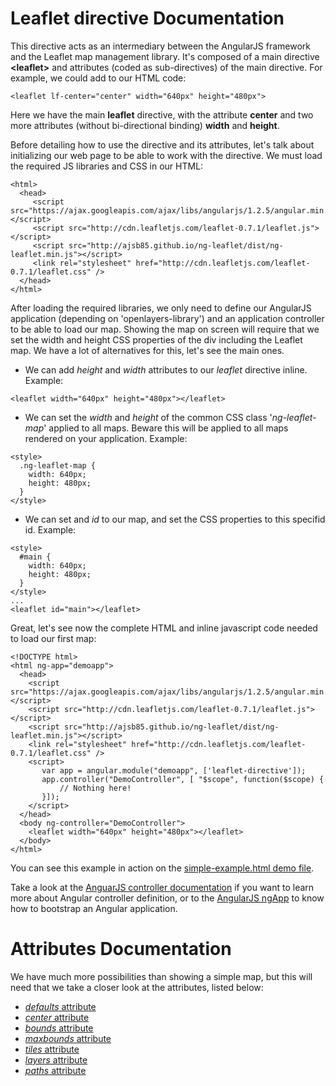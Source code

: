 Leaflet directive Documentation
===============================

This directive acts as an intermediary between the AngularJS framework and the Leaflet map management library. It's composed of a main directive **&lt;leaflet&gt;** and attributes (coded as sub-directives) of the main directive. For example, we could add to our HTML code:

```
<leaflet lf-center="center" width="640px" height="480px">
```

Here we have the main **leaflet** directive, with the attribute **center** and two more attributes (without bi-directional binding) **width** and **height**.

Before detailing how to use the directive and its attributes, let's talk about initializing our web page to be able to work with the directive. We must load the required JS libraries and CSS in our HTML:

```
<html>
  <head>
     <script src="https://ajax.googleapis.com/ajax/libs/angularjs/1.2.5/angular.min.js"></script>
     <script src="http://cdn.leafletjs.com/leaflet-0.7.1/leaflet.js"></script>
     <script src="http://ajsb85.github.io/ng-leaflet/dist/ng-leaflet.min.js"></script>
     <link rel="stylesheet" href="http://cdn.leafletjs.com/leaflet-0.7.1/leaflet.css" />
  </head>
</html>
```

After loading the required libraries, we only need to define our AngularJS application (depending on 'openlayers-library') and an application controller to be able to load our map. Showing the map on screen will require that we set the width and height CSS properties of the div including the Leaflet map. We have a lot of alternatives for this, let's see the main ones.

* We can add *height* and *width* attributes to our *leaflet* directive inline. Example:
```
<leaflet width="640px" height="480px"></leaflet>
```

* We can set the *width* and *height* of the common CSS class '*ng-leaflet-map*' applied to all maps. Beware this will be applied to all maps rendered on your application. Example:
```
<style>
  .ng-leaflet-map {
    width: 640px;
    height: 480px;
  }
</style>
```

* We can set and *id* to our map, and set the CSS properties to this specifid id. Example:
```
<style>
  #main {
    width: 640px;
    height: 480px;
  }
</style>
...
<leaflet id="main"></leaflet>
```


Great, let's see now the complete HTML and inline javascript code needed to load our first map:

```
<!DOCTYPE html>
<html ng-app="demoapp">
  <head>
    <script src="https://ajax.googleapis.com/ajax/libs/angularjs/1.2.5/angular.min.js"></script>
    <script src="http://cdn.leafletjs.com/leaflet-0.7.1/leaflet.js"></script>
    <script src="http://ajsb85.github.io/ng-leaflet/dist/ng-leaflet.min.js"></script>
    <link rel="stylesheet" href="http://cdn.leafletjs.com/leaflet-0.7.1/leaflet.css" />
    <script>
       var app = angular.module("demoapp", ['leaflet-directive']);
       app.controller("DemoController", [ "$scope", function($scope) {
           // Nothing here!
       }]);
    </script>
  </head>
  <body ng-controller="DemoController">
    <leaflet width="640px" height="480px"></leaflet>
  </body>
</html>

```

You can see this example in action on the [simple-example.html demo file](http://ajsb85.github.io/ng-leaflet/examples/simple-example.html).

Take a look at the [AnguarJS controller documentation](http://docs.angularjs.org/guide/controller) if you want to learn more about Angular controller definition, or to the [AngularJS ngApp](http://docs.angularjs.org/api/ng.directive:ngApp) to know how to bootstrap an Angular application.


Attributes Documentation
========================

We have much more possibilities than showing a simple map, but this will need that we take a closer look at the attributes, listed below:

* [_defaults_ attribute](https://github.com/ajsb85/ng-leaflet/blob/master/doc/defaults-attribute.md)
* [_center_ attribute](https://github.com/ajsb85/ng-leaflet/blob/master/doc/center-attribute.md)
* [_bounds_ attribute](https://github.com/ajsb85/ng-leaflet/blob/master/doc/bounds-attribute.md)
* [_maxbounds_ attribute](https://github.com/ajsb85/ng-leaflet/blob/master/doc/maxbounds-attribute.md)
* [_tiles_ attribute](https://github.com/ajsb85/ng-leaflet/blob/master/doc/tiles-attribute.md)
* [_layers_ attribute](https://github.com/ajsb85/ng-leaflet/blob/master/doc/layers-attribute.md)
* [_paths_ attribute](https://github.com/ajsb85/ng-leaflet/blob/master/doc/paths-attribute.md)
